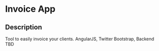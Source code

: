 Invoice App
=======

## Description

Tool to easily invoice your clients. AngularJS, Twitter Bootstrap, Backend TBD
